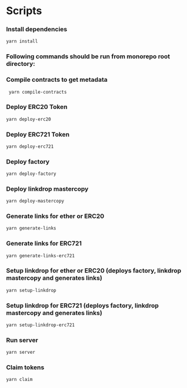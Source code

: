 # Scripts

### Install dependencies

```bash
yarn install
```

### Following commands should be run from monorepo root directory:

### Compile contracts to get metadata

```bash
 yarn compile-contracts
```

### Deploy ERC20 Token

```bash
yarn deploy-erc20
```

### Deploy ERC721 Token

```bash
yarn deploy-erc721
```

### Deploy factory

```bash
yarn deploy-factory
```

### Deploy linkdrop mastercopy

```bash
yarn deploy-mastercopy
```

### Generate links for ether or ERC20

```bash
yarn generate-links
```

### Generate links for ERC721

```bash
yarn generate-links-erc721
```

### Setup linkdrop for ether or ERC20 (deploys factory, linkdrop mastercopy and generates links)

```bash
yarn setup-linkdrop
```

### Setup linkdrop for ERC721 (deploys factory, linkdrop mastercopy and generates links)

```bash
yarn setup-linkdrop-erc721
```

### Run server

```bash
yarn server
```

### Claim tokens

```bash
yarn claim
```